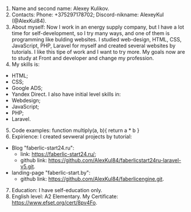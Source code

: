 1. Name and second name:
Alexey Kulikov.
2. Contacts:
Phone: +375297178702;
Discord-nikname: AlexeyKul (@AlexKul84).
3. About myself: 
Now I work in an energy supply company, but I have a lot time for self-development, so I try many ways, and one of them is programming like bulding websites. I studied web-design, HTML, CSS, JavaScript, PHP, Laravel for myself and created several websites by tutorials. I like this tipe of work and I want to try more.
My goals now are to study at Front and developer and change my profession.
4. My skills is:
- HTML;
- CSS;
- Google ADS;
- Yandex Direct.
I also have initial level skills in:
- Webdesign;
- JavaScript;
- PHP;
- Laravel.
5. Code examples:
function multiply(a, b){
  return a * b
}
6. Expirience:
I created sevweral projects by tutorial:
- Blog "faberlic-start24.ru": 
    - link: https://faberlic-start24.ru/;
    - github link: https://github.com/AlexKul84/faberlicstart24ru-laravel-v5.git.
- landing-page "faberlic-start.by":
    - github link: https://github.com/AlexKul84/faberlicengine.git.
7. Education:
I have self-education only.
8. English level:
A2 Elementary. 
My Certificate:
https://www.efset.org/cert/8pv4Fo.